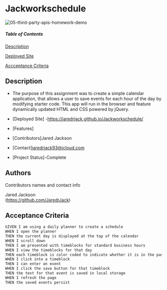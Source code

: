 # Jackworkschedule
![05-third-party-apis-homework-demo](https://user-images.githubusercontent.com/120280613/230951556-f9a88e05-51d4-4dc2-b2d2-cdecc915973d.gif)



##### Table of Contents  
[Description](#description)  

[Deployed Site](#deployedsite)

[Accceptance Criteria](#acceptancecriteria)

## Description
- The purpose of this assignment was to create a simple calendar application, that allows a user to save events for each hour of the day by modifying starter code. This app will run in the browser and feature dynamically updated HTML and CSS powered by jQuery.

- [Deployed Site]
-https://jaredrjack.github.io/Jackworkschedule/
- [Features]
- [Contributors]Jared Jackson
- [Contact]jaredrjack93@icloud.com
- [Project Status]-Complete

## Authors

Contributors names and contact info

 Jared Jackson  
(https://github.com/JaredrJack)


## Acceptance Criteria

```md
GIVEN I am using a daily planner to create a schedule
WHEN I open the planner
THEN the current day is displayed at the top of the calendar
WHEN I scroll down
THEN I am presented with timeblocks for standard business hours
WHEN I view the timeblocks for that day
THEN each timeblock is color coded to indicate whether it is in the past, present, or future
WHEN I click into a timeblock
THEN I can enter an event
WHEN I click the save button for that timeblock
THEN the text for that event is saved in local storage
WHEN I refresh the page
THEN the saved events persist
```
